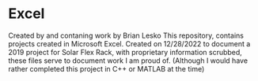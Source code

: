 # Excel
Created by and contaning work by Brian Lesko
This repository, contains projects created in Microsoft Excel. Created on 12/28/2022 to document a 2019 project for Solar Flex Rack, with proprietary information scrubbed, these files serve to document work I am proud of. (Although I would have rather completed this project in C++ or MATLAB at the time)
